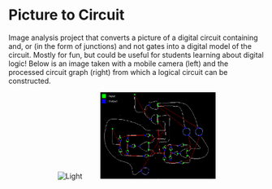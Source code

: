 # Picture to Circuit
Image analysis project that converts a picture of a digital circuit containing and, or (in the form of junctions)
and not gates into a digital model of the circuit. Mostly for fun, but could be useful for students learning about digital logic!
Below is an image taken with a mobile camera (left) and the processed circuit graph (right) from which a logical circuit can be constructed.

<p align="center">
  <img alt="Light" src="./circuit_raw.jpg" width="45%">
&nbsp; &nbsp; &nbsp; &nbsp;
  <img alt="Dark" src="./circuit_processed.png" width="45%">
</p>
